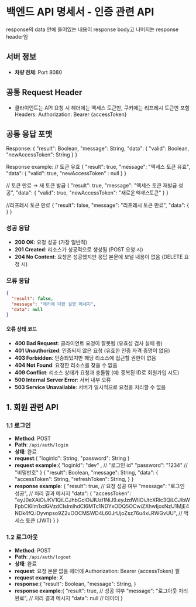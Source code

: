 # 백엔드 API 명세서 - 인증 관련 API

response의 data 안에 들어있는 내용이 response body고 나머지는 response header임

## 서버 정보

- **차량 전체**: Port 8080

## 공통 Request Header

- 클라이언트는 API 요청 시 헤더에는 액세스 토큰만, 쿠키에는 리프레시 토큰만 포함
  Headers: Authorization: Bearer {accessToken}

## 공통 응답 포맷

Response:
{
"result": Boolean,
"message": String,
"data": {
"valid": Boolean,
"newAccessToken": String
}
}

Response example:
// 토큰 유효
{
"result": true,
"message": "엑세스 토큰 유효",
"data": {
"valid": true,
"newAccessToken" : null
}
}

// 토큰 만료 → 새 토큰 발급
{
"result": true,
"message": "엑세스 토큰 재발급 성공",
"data": {
"valid": true,
"newAccessToken": "새로운*엑세스*토큰"
}
}

//리프레시 토큰 만료
{
"result": false,
"message": "리프레시 토큰 만료",
"data": {
}
}

### 성공 응답

- **200 OK**: 요청 성공 (가장 일반적)
- **201 Created**: 리소스가 성공적으로 생성됨 (POST 요청 시)
- **204 No Content**: 요청은 성공했지만 응답 본문에 보낼 내용이 없음 (DELETE 요청 시)

### 오류 응답

```json
{
  "result": false,
  "message": "에러에 대한 설명 메세지",
  "data": null
}
```

#### 오류 상태 코드

- **400 Bad Request**: 클라이언트 요청이 잘못됨 (유효성 검사 실패 등)
- **401 Unauthorized**: 인증되지 않은 요청 (유효한 인증 자격 증명이 없음)
- **403 Forbidden**: 인증되었지만 해당 리소스에 접근할 권한이 없음
- **404 Not Found**: 요청한 리소스를 찾을 수 없음
- **409 Conflict**: 리소스 상태가 요청과 충돌함 (예: 중복된 ID로 회원가입 시도)
- **500 Internal Server Error**: 서버 내부 오류
- **503 Service Unavailable**: 서버가 일시적으로 요청을 처리할 수 없음

## 1. 회원 관련 API

### 1.1 로그인

- **Method**: POST
- **Path**: `/api/auth/login`
- **상태**: 완료
- **request**:{
  "loginId": String,
  "password": String
  }
- **request example**:{
  "loginId": "dev" , // "로그인 id"
  "password": "1234" // "비밀번호"
  }
  {
  "result": Boolean,
  "message": String,
  "data": {
  "accessToken": String,
  "refreshToken": String,
  }
  }
- **response example**:
  {
  "result": true, // 요청 성공 여부
  "message": "로그인 성공", // 처리 결과 메시지
  "data": {
  "accessToken": "eyJ0eXAiOiJKV1QiLCJhbGciOiJIUzI1NiJ9.eyJzdWIiOiJtcXRlc3QiLCJlbWFpbCI6Im1xdGVzdCIsImlhdCI6MTc1NDYxODQ5OCwiZXhwIjoxNzU1MjE4NDk4fQ.iDyvnpso9Z2uOOCMSWD4L60JrUjoZsz76u4xLRWGvUU", // 액세스 토큰 (JWT)
  }
  }

### 1.2 로그아웃

- **Method**: POST
- **Path**: `/api/auth/logout`
- **상태**: 완료
- **request**: 요청 본문 없음
  헤더에 Authorization: Bearer {accessToken} 필
- **request example**: X
- **response**:{
  "result": Boolean,
  "message": String,
  }
- **response example**:{
  "result": true, // 성공 여부
  "message": "로그아웃 처리 완료", // 처리 결과 메시지
  "data": null // 데이터
  }

